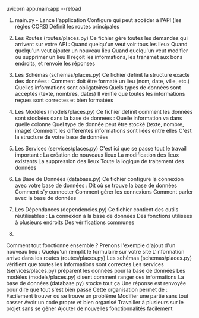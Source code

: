 uvicorn app.main:app --reload


1. main.py - 
Lance l'application
Configure qui peut accéder à l'API (les règles CORS)
Définit les routes principales

2. Les Routes (routes/places.py)
Ce fichier gère toutes les demandes qui arrivent sur votre API :
Quand quelqu'un veut voir tous les lieux
Quand quelqu'un veut ajouter un nouveau lieu
Quand quelqu'un veut modifier ou supprimer un lieu
Il reçoit les informations, les transmet aux bons endroits, et renvoie les réponses

3. Les Schémas (schemas/places.py)
Ce fichier définit la structure exacte des données :
Comment doit être formaté un lieu (nom, date, ville, etc.)
Quelles informations sont obligatoires
Quels types de données sont acceptés (texte, nombres, dates)
Il vérifie que toutes les informations reçues sont correctes et bien formatées

4. Les Modèles (models/places.py)
Ce fichier définit comment les données sont stockées dans la base de données :
Quelle information va dans quelle colonne
Quel type de donnée peut être stocké (texte, nombre, image)
Comment les différentes informations sont liées entre elles
C'est la structure de votre base de données

5. Les Services (services/places.py)
C'est ici que se passe tout le travail important :
La création de nouveaux lieux
La modification des lieux existants
La suppression des lieux
Toute la logique de traitement des données

6. La Base de Données (database.py)
Ce fichier configure la connexion avec votre base de données :
Dit où se trouve la base de données
Comment s'y connecter
Comment gérer les connexions
Comment parler avec la base de données

7. Les Dépendances (dependencies.py)
Ce fichier contient des outils réutilisables :
La connexion à la base de données
Des fonctions utilisées à plusieurs endroits
Des vérifications communes
8. 
Comment tout fonctionne ensemble ?
Prenons l'exemple d'ajout d'un nouveau lieu :
Quelqu'un remplit le formulaire sur votre site
L'information arrive dans les routes (routes/places.py)
Les schémas (schemas/places.py) vérifient que toutes les informations sont correctes
Les services (services/places.py) préparent les données pour la base de données
Les modèles (models/places.py) disent comment ranger ces informations
La base de données (database.py) stocke tout ça
Une réponse est renvoyée pour dire que tout s'est bien passé
Cette organisation permet de :
Facilement trouver où se trouve un problème
Modifier une partie sans tout casser
Avoir un code propre et bien organisé
Travailler à plusieurs sur le projet sans se gêner
Ajouter de nouvelles fonctionnalités facilement